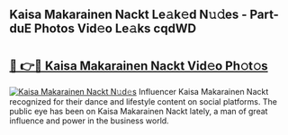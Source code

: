 ## Kaisa Makarainen Nackt Le𝚊k𝚎d N𝚞𝚍es - Part-duE Photos Vid𝚎o Le𝚊ks cqdWD

# <h2><a href="http://fb4yya.evod.top/?m=Kaisa+Makarainen+Nackt">🔗 👉🔴 Kaisa Makarainen Nackt Vid𝚎o Ph𝚘t𝚘s</a></h2>

[![Kaisa Makarainen Nackt N𝚞d𝚎s](https://i.imgur.com/8V9OHl7.gif)](http://fb4yya.evod.top/?m=Kaisa+Makarainen+Nackt)
Influencer Kaisa Makarainen Nackt recognized for their dance and lifestyle content on social platforms. The public eye has been on Kaisa Makarainen Nackt lately, a man of great influence and power in the business world. 
